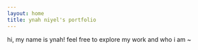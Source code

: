 ```yaml
---
layout: home
title: ynah niyel's portfolio
---
```


hi, my name is ynah! feel free to explore my work and who i am ~